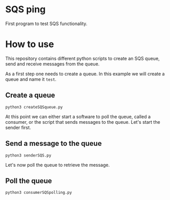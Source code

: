 # SQS ping

First program to test SQS functionality.

# How to use

This repository contains different python scripts to create an SQS queue, send and receive messages from the queue.

As a first step one needs to create a queue. In this example we will create a queue and name it `test`.

## Create a queue

```
python3 createSQSqueue.py
```

At this point we can either start a software to poll the queue, called a consumer, or the script that sends messages to the queue. Let's start the sender first.

## Send a message to the queue

```
python3 senderSQS.py
```

Let's now poll the queue to retrieve the message.

## Poll the queue
```
python3 consumerSQSpolling.py
```
